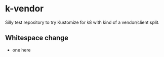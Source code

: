# k-vendor
Silly test repository to try Kustomize for k8 with kind of a vendor/client split.

## Whitespace change
- one here
